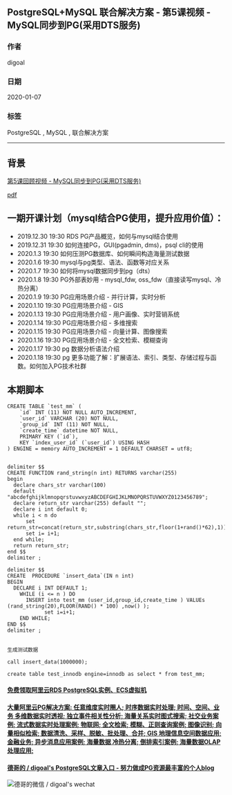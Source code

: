 ## PostgreSQL+MySQL 联合解决方案 - 第5课视频 - MySQL同步到PG(采用DTS服务)
                                                                                                               
### 作者                                                                      
digoal                                                                                                               
                                                                                                               
### 日期                                                                                                               
2020-01-07                                                                                                            
                                                                                                               
### 标签                                                                                                               
PostgreSQL , MySQL , 联合解决方案      
                                                                                                               
----                                                                                                               
                                                                                                               
## 背景     
[第5课回顾视频 - MySQL同步到PG(采用DTS服务)](https://yq.aliyun.com/live/1885)      
  
[pdf](20200118_01_pdf_005.pdf)  
    
## 一期开课计划（mysql结合PG使用，提升应用价值）：    
    
- 2019.12.30 19:30 RDS PG产品概览，如何与mysql结合使用      
- 2019.12.31 19:30 如何连接PG，GUI(pgadmin, dms)，psql cli的使用       
- 2020.1.3 19:30 如何压测PG数据库、如何瞬间构造海量测试数据      
- 2020.1.6 19:30 mysql与pg类型、语法、函数等对应关系      
- 2020.1.7 19:30 如何将mysql数据同步到pg（dts）     
- 2020.1.8 19:30 PG外部表妙用 - mysql_fdw, oss_fdw（直接读写mysql、冷热分离）      
- 2020.1.9 19:30 PG应用场景介绍 - 并行计算，实时分析     
- 2020.1.10 19:30 PG应用场景介绍 - GIS      
- 2020.1.13 19:30 PG应用场景介绍 - 用户画像、实时营销系统      
- 2020.1.14 19:30 PG应用场景介绍 - 多维搜索      
- 2020.1.15 19:30 PG应用场景介绍 - 向量计算、图像搜索      
- 2020.1.16 19:30 PG应用场景介绍 - 全文检索、模糊查询      
- 2020.1.17 19:30 pg 数据分析语法介绍      
- 2020.1.18 19:30 pg 更多功能了解：扩展语法、索引、类型、存储过程与函数。如何加入PG技术社群      
    
## 本期脚本  
```  
CREATE TABLE `test_mm` (  
    `id` INT (11) NOT NULL AUTO_INCREMENT,  
    `user_id` VARCHAR (20) NOT NULL,  
    `group_id` INT (11) NOT NULL,  
    `create_time` datetime NOT NULL,  
    PRIMARY KEY (`id`),  
    KEY `index_user_id` (`user_id`) USING HASH  
) ENGINE = memory AUTO_INCREMENT = 1 DEFAULT CHARSET = utf8;  
  
  
delimiter $$  
CREATE FUNCTION rand_string(n int) RETURNS varchar(255)   
begin          
  declare chars_str varchar(100)   
  default "abcdefghijklmnopqrstuvwxyzABCDEFGHIJKLMNOPQRSTUVWXYZ0123456789";  
  declare return_str varchar(255) default "";          
  declare i int default 0;  
  while i < n do          
      set return_str=concat(return_str,substring(chars_str,floor(1+rand()*62),1));  
      set i= i+1;          
  end while;          
  return return_str;      
end $$  
delimiter ;  
  
delimiter $$  
CREATE  PROCEDURE `insert_data`(IN n int)  
BEGIN    
  DECLARE i INT DEFAULT 1;  
    WHILE (i <= n ) DO  
      INSERT into test_mm (user_id,group_id,create_time ) VALUEs (rand_string(20),FLOOR(RAND() * 100) ,now() );  
            set i=i+1;  
    END WHILE;  
END $$  
delimiter ;  
  
  
生成测试数据  
  
call insert_data(1000000);  
  
create table test_innodb engine=innodb as select * from test_mm;  
```  
    
    
    
    
    
    
    
  
  
  
  
  
  
  
  
  
  
  
#### [免费领取阿里云RDS PostgreSQL实例、ECS虚拟机](https://www.aliyun.com/database/postgresqlactivity "57258f76c37864c6e6d23383d05714ea")
  
  
#### [大量阿里云PG解决方案: 任意维度实时圈人; 时序数据实时处理; 时间、空间、业务 多维数据实时透视; 独立事件相关性分析; 海量关系实时图式搜索; 社交业务案例; 流式数据实时处理案例; 物联网; 全文检索; 模糊、正则查询案例; 图像识别; 向量相似检索; 数据清洗、采样、脱敏、批处理、合并; GIS 地理信息空间数据应用; 金融业务; 异步消息应用案例; 海量数据 冷热分离; 倒排索引案例; 海量数据OLAP处理应用;](https://yq.aliyun.com/topic/118 "40cff096e9ed7122c512b35d8561d9c8")
  
  
#### [德哥的 / digoal's PostgreSQL文章入口 - 努力做成PG资源最丰富的个人blog](https://github.com/digoal/blog/blob/master/README.md "22709685feb7cab07d30f30387f0a9ae")
  
  
![德哥的微信 / digoal's wechat](../pic/digoal_weixin.jpg "f7ad92eeba24523fd47a6e1a0e691b59")
  

